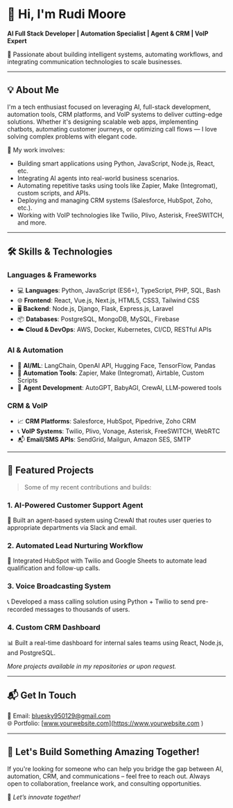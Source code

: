 # 👋 Hi, I'm Rudi Moore  
**AI Full Stack Developer | Automation Specialist | Agent & CRM | VoIP Expert**

🚀 Passionate about building intelligent systems, automating workflows, and integrating communication technologies to scale businesses.

---

## 💡 About Me  
I'm a tech enthusiast focused on leveraging AI, full-stack development, automation tools, CRM platforms, and VoIP systems to deliver cutting-edge solutions. Whether it's designing scalable web apps, implementing chatbots, automating customer journeys, or optimizing call flows — I love solving complex problems with elegant code.

🔧 My work involves:
- Building smart applications using Python, JavaScript, Node.js, React, etc.
- Integrating AI agents into real-world business scenarios.
- Automating repetitive tasks using tools like Zapier, Make (Integromat), custom scripts, and APIs.
- Deploying and managing CRM systems (Salesforce, HubSpot, Zoho, etc.).
- Working with VoIP technologies like Twilio, Plivo, Asterisk, FreeSWITCH, and more.

---

## 🛠️ Skills & Technologies

### Languages & Frameworks
- 💻 **Languages**: Python, JavaScript (ES6+), TypeScript, PHP, SQL, Bash
- 🌐 **Frontend**: React, Vue.js, Next.js, HTML5, CSS3, Tailwind CSS
- 🖥️ **Backend**: Node.js, Django, Flask, Express.js, Laravel
- 📦 **Databases**: PostgreSQL, MongoDB, MySQL, Firebase
- ☁️ **Cloud & DevOps**: AWS, Docker, Kubernetes, CI/CD, RESTful APIs

### AI & Automation
- 🤖 **AI/ML**: LangChain, OpenAI API, Hugging Face, TensorFlow, Pandas
- 🔄 **Automation Tools**: Zapier, Make (Integromat), Airtable, Custom Scripts
- 🧠 **Agent Development**: AutoGPT, BabyAGI, CrewAI, LLM-powered tools

### CRM & VoIP
- 📈 **CRM Platforms**: Salesforce, HubSpot, Pipedrive, Zoho CRM
- 📞 **VoIP Systems**: Twilio, Plivo, Vonage, Asterisk, FreeSWITCH, WebRTC
- 📬 **Email/SMS APIs**: SendGrid, Mailgun, Amazon SES, SMTP

---

## 🚀 Featured Projects  

> Some of my recent contributions and builds:

### 1. **AI-Powered Customer Support Agent**
🤖 Built an agent-based system using CrewAI that routes user queries to appropriate departments via Slack and email.

### 2. **Automated Lead Nurturing Workflow**
🔁 Integrated HubSpot with Twilio and Google Sheets to automate lead qualification and follow-up calls.

### 3. **Voice Broadcasting System**
📞 Developed a mass calling solution using Python + Twilio to send pre-recorded messages to thousands of users.

### 4. **Custom CRM Dashboard**
📊 Built a real-time dashboard for internal sales teams using React, Node.js, and PostgreSQL.

*More projects available in my repositories or upon request.*

---

## 📬 Get In Touch

📧 Email: bluesky950129@gmail.com  
🌐 Portfolio: [www.yourwebsite.com](https://www.yourwebsite.com )

---

## 🎯 Let's Build Something Amazing Together!

If you're looking for someone who can help you bridge the gap between AI, automation, CRM, and communications – feel free to reach out. Always open to collaboration, freelance work, and consulting opportunities.

🤝 *Let’s innovate together!*  
